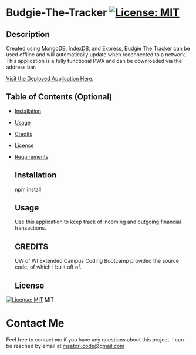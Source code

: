 
 # Budgie-The-Tracker [![License: MIT](https://img.shields.io/badge/License-MIT-yellow.svg)](https://opensource.org/licenses/MIT)

 ## Description 

  Created using MongoDB, IndexDB, and Express, Budgie The Tracker can be used offline and will automatically update when reconnected to a network. This application is a fully functional PWA and can be downloaded via the address bar.
 
[Visit the Deployed Application Here.](https://stark-bayou-63490.herokuapp.com/ "Deployed App")

  ## Table of Contents (Optional)

* [Installation](#installation)
* [Usage](#usage)
* [Credits](#credits)
* [License](#license)
* [Requirements](#requirements)


  ## Installation
    npm install
    

  ## Usage 
    Use this application to keep track of incoming and outgoing financial transactions.

  ## CREDITS
    UW of WI Extended Campus Coding Bootcamp provided the source code, of which I built off of.

  ## License
[![License: MIT](https://img.shields.io/badge/License-MIT-yellow.svg)](https://opensource.org/licenses/MIT)
MIT



  # Contact Me
Feel free to contact me if you have any questions about this project. I can be reached by email at msatori.code@gmail.com